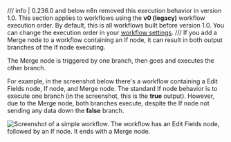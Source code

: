 /// info | 0.236.0 and below
n8n removed this execution behavior in version 1.0. This section applies to workflows using the **v0 (legacy)** workflow execution order. By default, this is all workflows built before version 1.0. You can change the execution order in your [workflow settings](/workflows/settings/).
///
If you add a Merge node to a workflow containing an If node, it can result in both output branches of the If node executing.

The Merge node is triggered by one branch, then goes and executes the other branch.

For example, in the screenshot below there's a workflow containing a Edit Fields node, If node, and Merge node. The standard If node behavior is to execute one branch (in the screenshot, this is the **true** output). However, due to the Merge node, both branches execute, despite the If node not sending any data down the **false** branch.

![Screenshot of a simple workflow. The workflow has an Edit Fields node, followed by an If node. It ends with a Merge node.](/_images/integrations/builtin/core-nodes/merge/if-merge-node.png)

<!-- TODO: remove once v1 is mature -->

